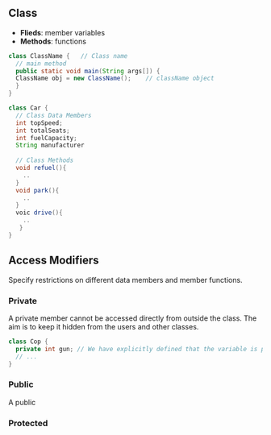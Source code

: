 ## Class
- **Flieds**: member variables
- **Methods**: functions

```java
class ClassName {   // Class name
  // main method
  public static void main(String args[]) {
  ClassName obj = new ClassName();    // className object
  }
}

class Car {
  // Class Data Members
  int topSpeed;
  int totalSeats;
  int fuelCapacity;
  String manufacturer
  
  // Class Methods
  void refuel(){
    ..
  }
  void park(){
    ..
  }
  voic drive(){
    ..
   }
}
```

## Access Modifiers
Specify restrictions on different data members and member functions.

### Private
A private member cannot be accessed directly from outside the class. The aim is to keep it hidden from the users and other classes.
```java
class Cop {
  private int gun; // We have explicitly defined that the variable is private
  // ...
}
```
### Public
A public
### Protected
